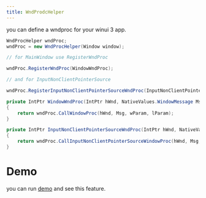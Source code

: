 ```yaml
---
title: WndProdcHelper
---
```


you can define a wndproc for your winui 3 app.

```cs
WndProcHelper wndProc;
wndProc = new WndProcHelper(Window window);

// for MainWindow use RegisterWndProc

wndProc.RegisterWndProc(WindowWndProc);

// and for InputNonClientPointerSource

wndProc.RegisterInputNonClientPointerSourceWndProc(InputNonClientPointerSourceWndProc);

private IntPtr WindowWndProc(IntPtr hWnd, NativeValues.WindowMessage Msg, IntPtr wParam, IntPtr lParam)
{
    return wndProc.CallWindowProc(hWnd, Msg, wParam, lParam);
}

private IntPtr InputNonClientPointerSourceWndProc(IntPtr hWnd, NativeValues.WindowMessage Msg, IntPtr wParam, IntPtr lParam)
{
    return wndProc.CallInputNonClientPointerSourceWindowProc(hWnd, Msg, wParam, lParam);
}
```

# Demo
you can run [demo](https://github.com/WinUICommunity/WinUICommunity) and see this feature.
